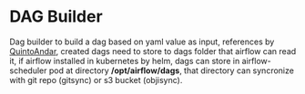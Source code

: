 # DAG Builder

Dag builder to build a dag based on yaml value as input, references by [QuintoAndar](https://medium.com/quintoandar-tech-blog/building-data-pipelines-effortlessly-with-a-dag-builder-for-apache-airflow-2f5f307fb781), created dags need to store to dags folder that airflow can read it, if airflow installed in kubernetes by helm, dags can store in airflow-scheduler pod at directory **/opt/airflow/dags**, that directory can syncronize with git repo (gitsync) or s3 bucket (objisync).